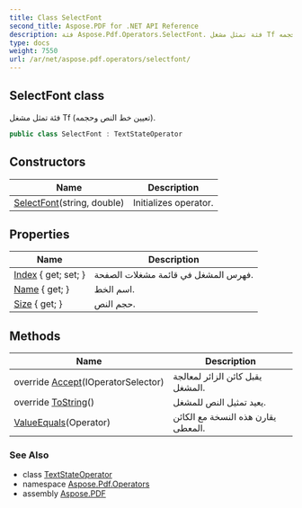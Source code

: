```yaml
---
title: Class SelectFont
second_title: Aspose.PDF for .NET API Reference
description: فئة Aspose.Pdf.Operators.SelectFont. فئة تمثل مشغل Tf لتعيين خط النص وحجمه
type: docs
weight: 7550
url: /ar/net/aspose.pdf.operators/selectfont/
---
```

## SelectFont class

فئة تمثل مشغل Tf (تعيين خط النص وحجمه).

```csharp
public class SelectFont : TextStateOperator
```

## Constructors

| Name | Description |
| --- | --- |
| [SelectFont](selectfont/)(string, double) | Initializes operator. |

## Properties

| Name | Description |
| --- | --- |
| [Index](../../aspose.pdf/operator/index/) { get; set; } | فهرس المشغل في قائمة مشغلات الصفحة. |
| [Name](../../aspose.pdf.operators/selectfont/name/) { get; } | اسم الخط. |
| [Size](../../aspose.pdf.operators/selectfont/size/) { get; } | حجم النص. |

## Methods

| Name | Description |
| --- | --- |
| override [Accept](../../aspose.pdf.operators/selectfont/accept/)(IOperatorSelector) | يقبل كائن الزائر لمعالجة المشغل. |
| override [ToString](../../aspose.pdf.operators/selectfont/tostring/)() | يعيد تمثيل النص للمشغل. |
| [ValueEquals](../../aspose.pdf/operator/valueequals/)(Operator) | يقارن هذه النسخة مع الكائن المعطى. |

### See Also

* class [TextStateOperator](../textstateoperator/)
* namespace [Aspose.Pdf.Operators](../../aspose.pdf.operators/)
* assembly [Aspose.PDF](../../)